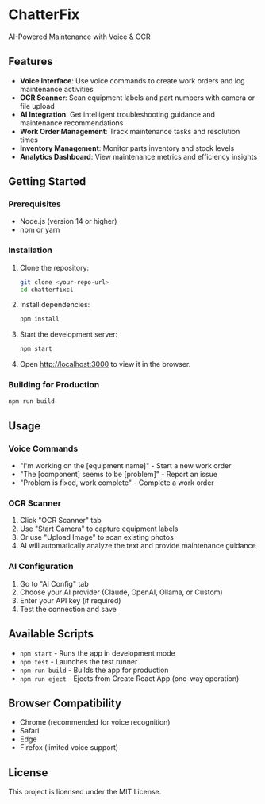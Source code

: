 # ChatterFix

AI-Powered Maintenance with Voice & OCR

## Features

- **Voice Interface**: Use voice commands to create work orders and log maintenance activities
- **OCR Scanner**: Scan equipment labels and part numbers with camera or file upload
- **AI Integration**: Get intelligent troubleshooting guidance and maintenance recommendations
- **Work Order Management**: Track maintenance tasks and resolution times
- **Inventory Management**: Monitor parts inventory and stock levels
- **Analytics Dashboard**: View maintenance metrics and efficiency insights

## Getting Started

### Prerequisites

- Node.js (version 14 or higher)
- npm or yarn

### Installation

1. Clone the repository:
   ```bash
   git clone <your-repo-url>
   cd chatterfixcl
   ```

2. Install dependencies:
   ```bash
   npm install
   ```

3. Start the development server:
   ```bash
   npm start
   ```

4. Open [http://localhost:3000](http://localhost:3000) to view it in the browser.

### Building for Production

```bash
npm run build
```

## Usage

### Voice Commands

- "I'm working on the [equipment name]" - Start a new work order
- "The [component] seems to be [problem]" - Report an issue
- "Problem is fixed, work complete" - Complete a work order

### OCR Scanner

1. Click "OCR Scanner" tab
2. Use "Start Camera" to capture equipment labels
3. Or use "Upload Image" to scan existing photos
4. AI will automatically analyze the text and provide maintenance guidance

### AI Configuration

1. Go to "AI Config" tab
2. Choose your AI provider (Claude, OpenAI, Ollama, or Custom)
3. Enter your API key (if required)
4. Test the connection and save

## Available Scripts

- `npm start` - Runs the app in development mode
- `npm test` - Launches the test runner
- `npm run build` - Builds the app for production
- `npm run eject` - Ejects from Create React App (one-way operation)

## Browser Compatibility

- Chrome (recommended for voice recognition)
- Safari
- Edge
- Firefox (limited voice support)

## License

This project is licensed under the MIT License.
